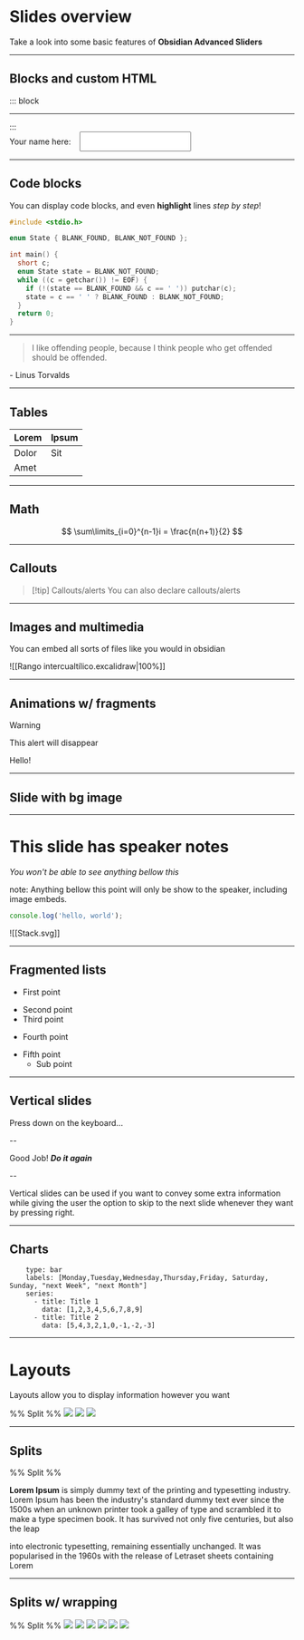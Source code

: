 # Slides overview

Take a look into some basic features of **Obsidian Advanced Sliders**

---

## Blocks and custom HTML

::: block <!-- element style="width: 100%; padding-inline: 5rem;" -->
<hr>
:::

<form>
<label for="form-input" style="display: flex; gap: 1rem; align-items: center;">
<span>Your name here: </span>
<input name="form-input" id="form-input" type="text" style="padding: 0.5rem;">
</label>
</form>

---

## Code blocks

You can display code blocks, and even **highlight** lines *step by step*!

```c [3|5-12|8,11|9,10]
#include <stdio.h>

enum State { BLANK_FOUND, BLANK_NOT_FOUND };

int main() {
  short c;
  enum State state = BLANK_NOT_FOUND;
  while ((c = getchar()) != EOF) {
    if (!(state == BLANK_FOUND && c == ' ')) putchar(c);
    state = c == ' ' ? BLANK_FOUND : BLANK_NOT_FOUND;
  }
  return 0;
}
```

---

> I like offending people, because I think people who get offended should be offended.

\- Linus Torvalds

---

## Tables

| Lorem | Ipsum |
| ----- | ----- |
| Dolor | Sit   |
| Amet  |       |

---

## Math

$$
\sum\limits_{i=0}^{n-1}i = \frac{n(n+1)}{2}
$$

---

## Callouts

> [!tip] Callouts/alerts
> You can also declare callouts/alerts

---

## Images and multimedia

You can embed all sorts of files like you would in obsidian

![[Rango intercualtílico.excalidraw|100%]]

---

## Animations w/ fragments 

> [!warning]
> This alert will disappear
<!-- element class=" fragment fade-out" -->

Hello! <!-- element class="fragment fade-left" data-fragment-index="1"-->

---

## Slide with bg image <!-- element style="color: black; padding: 1rem; background-color: white; border-radius: 1rem; box-shadow: 0 0 20px rgb(0, 0, 0, 0.5)" -->


<!-- slide bg="https://picsum.photos/seed/picsum/800/600" -->

---

# This slide has speaker notes

*You won't be able to see anything bellow this*

note: Anything bellow this point will only be show to the speaker, including image embeds.

```javascript
console.log('hello, world');
```

![[Stack.svg]]

---

## Fragmented lists

- First point
+ Second point
+ Third point
- Fourth point
+ Fifth point
  - Sub point
---

## Vertical slides

Press down on the keyboard...

--

Good Job! ***Do it again***

--


Vertical slides can be used if you want to convey some extra information while giving the user the option to skip to the next slide whenever they want by pressing right.

---

## Charts


```chart
    type: bar
    labels: [Monday,Tuesday,Wednesday,Thursday,Friday, Saturday, Sunday, "next Week", "next Month"]
    series:
      - title: Title 1
        data: [1,2,3,4,5,6,7,8,9]
      - title: Title 2
        data: [5,4,3,2,1,0,-1,-2,-3]
```

---
# Layouts

Layouts allow you to display information however you want

%% Split %%
<split even gap="1">
![](https://picsum.photos/id/1005/250/250) 
![](https://picsum.photos/id/1010/250/250) 
![](https://picsum.photos/id/1025/250/250) 
</split>

---

## Splits

%% Split %%
<split left="2" right="1" gap="2">

**Lorem Ipsum** is simply dummy text of the printing and typesetting industry. Lorem Ipsum has been the industry's standard dummy text ever since the 1500s
when an unknown printer took a galley of type and scrambled it to make a type specimen book. It has survived not only five centuries, but also the leap
	
into electronic typesetting, remaining essentially unchanged. It was popularised in the 1960s with the release of Letraset sheets containing Lorem
</split>

---
## Splits w/ wrapping

%% Split %%
<split wrap="2" gap="1">
![](https://picsum.photos/id/1010/250/250) 
![](https://picsum.photos/id/1011/250/250) 
![](https://picsum.photos/id/1012/250/250) 
![](https://picsum.photos/id/1013/250/250) 
![](https://picsum.photos/id/1014/250/250) 
![](https://picsum.photos/id/1015/250/250) 
</split>
